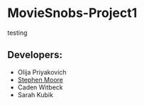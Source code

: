 # MovieSnobs-Project1
testing 


## Developers:
- Olija Priyakovich
- [Stephen Moore](https://github.com/stephenmoore33)
- Caden Witbeck
- Sarah Kubik

